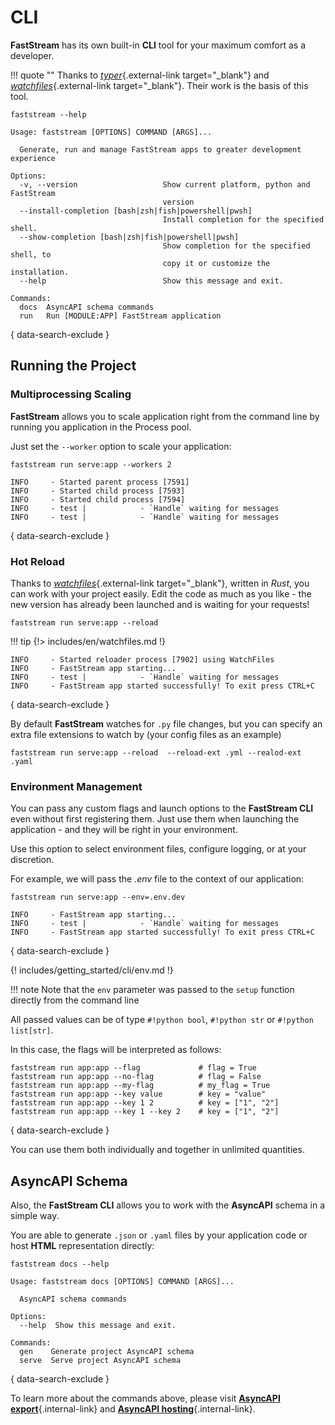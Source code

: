 # CLI

**FastStream** has its own built-in **CLI** tool for your maximum comfort as a developer.

!!! quote ""
    Thanks to [*typer*](https://typer.tiangolo.com/){.external-link target="_blank"} and [*watchfiles*](https://watchfiles.helpmanual.io/){.external-link target="_blank"}. Their work is the basis of this tool.

```shell
faststream --help
```

```{ .shell .no-copy }
Usage: faststream [OPTIONS] COMMAND [ARGS]...

  Generate, run and manage FastStream apps to greater development experience

Options:
  -v, --version                   Show current platform, python and FastStream
                                  version
  --install-completion [bash|zsh|fish|powershell|pwsh]
                                  Install completion for the specified shell.
  --show-completion [bash|zsh|fish|powershell|pwsh]
                                  Show completion for the specified shell, to
                                  copy it or customize the installation.
  --help                          Show this message and exit.

Commands:
  docs  AsyncAPI schema commands
  run   Run [MODULE:APP] FastStream application
```
{ data-search-exclude }

## Running the Project

### Multiprocessing Scaling

**FastStream** allows you to scale application right from the command line by running you application in the Process pool.

Just set the `--worker` option to scale your application:

```shell
faststream run serve:app --workers 2
```

```{ .shell .no-copy }
INFO     - Started parent process [7591]
INFO     - Started child process [7593]
INFO     - Started child process [7594]
INFO     - test |            - `Handle` waiting for messages
INFO     - test |            - `Handle` waiting for messages
```
{ data-search-exclude }

### Hot Reload

Thanks to [*watchfiles*](https://watchfiles.helpmanual.io/){.external-link target="_blank"}, written in *Rust*, you can
work with your project easily. Edit the code as much as you like - the new version has already been launched and is waiting for your requests!

```shell
faststream run serve:app --reload
```

!!! tip
    {!> includes/en/watchfiles.md !}

```{ .shell .no-copy }
INFO     - Started reloader process [7902] using WatchFiles
INFO     - FastStream app starting...
INFO     - test |            - `Handle` waiting for messages
INFO     - FastStream app started successfully! To exit press CTRL+C
```
{ data-search-exclude }

By default **FastStream** watches for `.py` file changes, but you can specify an extra file extensions to watch by (your config files as an example)

```shell
faststream run serve:app --reload  --reload-ext .yml --realod-ext .yaml
```

### Environment Management

You can pass any custom flags and launch options to the **FastStream CLI** even without first registering them. Just use them when launching the application - and they will be right in your environment.

Use this option to select environment files, configure logging, or at your discretion.

For example, we will pass the *.env* file to the context of our application:

```shell
faststream run serve:app --env=.env.dev
```

```{ .shell .no-copy }
INFO     - FastStream app starting...
INFO     - test |            - `Handle` waiting for messages
INFO     - FastStream app started successfully! To exit press CTRL+C
```
{ data-search-exclude }

{! includes/getting_started/cli/env.md !}

!!! note
    Note that the `env` parameter was passed to the `setup` function directly from the command line

All passed values can be of type `#!python bool`, `#!python str` or `#!python list[str]`.

In this case, the flags will be interpreted as follows:

```{ .shell .no-copy }
faststream run app:app --flag             # flag = True
faststream run app:app --no-flag          # flag = False
faststream run app:app --my-flag          # my_flag = True
faststream run app:app --key value        # key = "value"
faststream run app:app --key 1 2          # key = ["1", "2"]
faststream run app:app --key 1 --key 2    # key = ["1", "2"]
```
{ data-search-exclude }

You can use them both individually and together in unlimited quantities.

## AsyncAPI Schema

Also, the **FastStream CLI** allows you to work with the **AsyncAPI** schema in a simple way.

You are able to generate `.json` or `.yaml` files by your application code or host **HTML** representation directly:

```shell
faststream docs --help
```

```{ .shell .no-copy }
Usage: faststream docs [OPTIONS] COMMAND [ARGS]...

  AsyncAPI schema commands

Options:
  --help  Show this message and exit.

Commands:
  gen    Generate project AsyncAPI schema
  serve  Serve project AsyncAPI schema
```
{ data-search-exclude }

To learn more about the commands above, please visit [**AsyncAPI export**](../asyncapi/export.md){.internal-link} and [**AsyncAPI hosting**](../asyncapi/hosting.md){.internal-link}.
